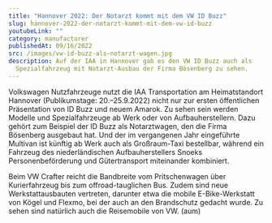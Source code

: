 ```yaml
---
title: "Hannover 2022: Der Notarzt kommt mit dem VW ID Buzz"
slug: hannover-2022-der-notarzt-kommt-mit-dem-vw-id-buzz
youtubeLink: ""
category: manufacturer
publishedAt: 09/16/2022
src: /images/vw-id-buzz-als-notarzt-wagen.jpg
description: Auf der IAA in Hannover gab es den VW ID Buzz auch als
  Spezialfahrzeug mit Notarzt-Ausbau der Firma Bösenberg zu sehen.
---
```

Volkswagen Nutzfahrzeuge nutzt die IAA Transportation am Heimatstandort Hannover (Publikumstage: 20.–25.9.2022) nicht nur zur ersten öffentlichen Präsentation von ID Buzz und neuem Amarok. Zu sehen sein werden Modelle und Spezialfahrzeuge ab Werk oder von Aufbauherstellern. Dazu gehört zum Beispiel der ID Buzz als Notarztwagen, den die Firma Bösenberg ausgebaut hat. Und der im vergangenen Jahr eingeführte Multivan ist künftig ab Werk auch als Großraum-Taxi bestellbar, während ein Fahrzeug des niederländischen Aufbauherstellers Snoeks Personenbeförderung und Gütertransport miteinander kombiniert.

Beim VW Crafter reicht die Bandbreite vom Pritschenwagen über Kurierfahrzeug bis zum offroad-tauglichen Bus. Zudem sind neue Werkstattausbauten vertreten, darunter etwa die mobile E-Bike-Werkstatt von Kögel und Flexmo, bei der auch an den Brandschutz gedacht wurde. Zu sehen sind natürlich auch die Reisemobile von VW. (aum)
